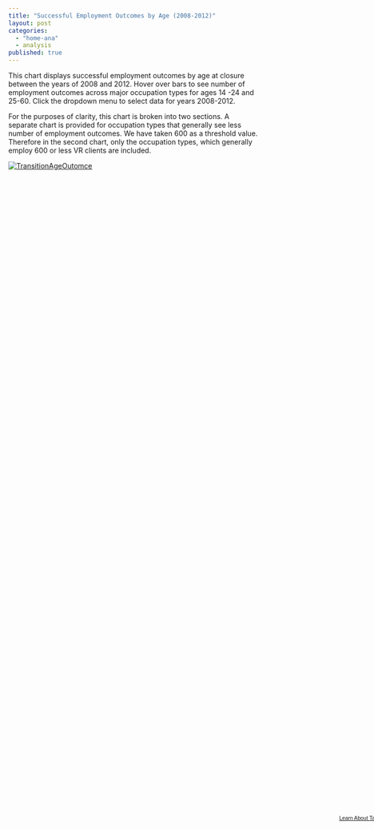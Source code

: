 ```yaml
---
title: "Successful Employment Outcomes by Age (2008-2012)"
layout: post
categories: 
  - "home-ana"
  - analysis
published: true
---
```


This chart displays successful employment outcomes by age at closure between the years of 2008 and 2012. Hover over bars to see number of employment outcomes across major occupation types for ages 14 -24 and 25-60. Click the dropdown menu to select data for years 2008-2012.

For the purposes of clarity, this chart is broken into two sections. A separate chart is provided for occupation types that generally see less number of employment outcomes. We have taken 600 as a threshold value. Therefore in the second chart, only the occupation types, which generally employ 600 or less VR clients are included. 


<script type='text/javascript' src='https://public.tableausoftware.com/javascripts/api/viz_v1.js'></script><div class='tableauPlaceholder' style='width: 768px; height: 1309px;'><noscript><a href='#'><img alt='TransitionAgeOutomce ' src='https:&#47;&#47;public.tableausoftware.com&#47;static&#47;images&#47;Ma&#47;MajorOcc_Stats&#47;TransitionAgeOutomce&#47;1_rss.png' style='border: none' /></a></noscript><object class='tableauViz' width='768' height='1309' style='display:none;'><param name='host_url' value='https%3A%2F%2Fpublic.tableausoftware.com%2F' /> <param name='site_root' value='' /><param name='name' value='MajorOcc_Stats&#47;TransitionAgeOutomce' /><param name='tabs' value='no' /><param name='toolbar' value='yes' /><param name='static_image' value='https:&#47;&#47;public.tableausoftware.com&#47;static&#47;images&#47;Ma&#47;MajorOcc_Stats&#47;TransitionAgeOutomce&#47;1.png' /> <param name='animate_transition' value='yes' /><param name='display_static_image' value='yes' /><param name='display_spinner' value='yes' /><param name='display_overlay' value='yes' /><param name='display_count' value='yes' /></object></div><div style='width:768px;height:22px;padding:0px 10px 0px 0px;color:black;font:normal 8pt verdana,helvetica,arial,sans-serif;'><div style='float:right; padding-right:8px;'><a href='http://www.tableausoftware.com/public/about-tableau-products?ref=https://public.tableausoftware.com/views/MajorOcc_Stats/TransitionAgeOutomce' target='_blank'>Learn About Tableau</a></div></div>